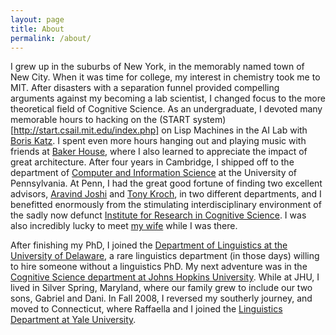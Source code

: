 ```yaml
---
layout: page
title: About
permalink: /about/
---
```



I grew up in the suburbs of New York, in the memorably named town of New City. When it was time for college, my interest in chemistry took me to MIT. After disasters with a separation funnel provided compelling arguments against my becoming a lab scientist, I changed focus to the more theoretical field of Cognitive Science.  As an undergraduate, I devoted many memorable hours to hacking on the (START system)[http://start.csail.mit.edu/index.php] on Lisp Machines in the AI Lab with [Boris Katz](https://www.csail.mit.edu/person/boris-katz). I spent even more hours hanging out and playing music with friends at [Baker House](http://wiki.mitadmissions.org/Baker_House), where I also learned to appreciate the impact of great architecture.  After four years in Cambridge, I shipped off to the department of [Computer and Information Science](http://www.cis.upenn.edu/index.php) at the University of Pennsylvania. At Penn, I had the great good fortune of finding two excellent advisors, [Aravind Joshi](http://languagelog.ldc.upenn.edu/nll/?p=36048) and [Tony Kroch](http://www.ling.upenn.edu/~kroch/), in two different departments, and I benefitted enormously from the stimulating interdisciplinary environment of the sadly now defunct [Institute for Research in Cognitive Science](https://www.ircs.upenn.edu). I was also incredibly lucky to meet [my wife](http://raffaella-zanuttini-irqo.squarespace.com) while I was there.

After finishing my PhD, I joined the [Department of Linguistics at the University of Delaware](https://www.lingcogsci.udel.edu), a rare linguistics department (in those days) willing to hire someone without a linguistics PhD.  My next adventure was in the [Cognitive Science department at Johns Hopkins University](http://cogsci.jhu.edu). While at JHU, I lived in Silver Spring, Maryland, where our family grew to include our two sons, Gabriel and Dani.  In Fall 2008, I reversed my southerly journey, and moved to Connecticut, where Raffaella and I joined the [Linguistics Department at Yale University](https://ling.yale.edu).

